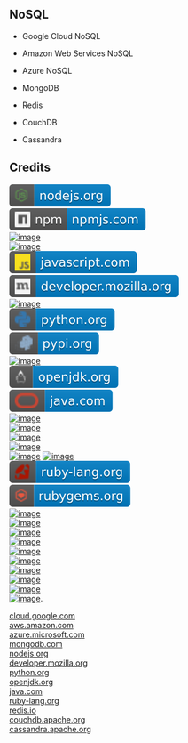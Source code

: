 NoSQL
-----

- Google Cloud NoSQL

- Amazon Web Services NoSQL

- Azure NoSQL

- MongoDB

- Redis

- CouchDB

- Cassandra

Credits
-------
[![image](
Badges/nodejs.org.svg?raw=true)](https://nodejs.org)  
[![image](
Badges/npmjs.com.svg?raw=true)](https://npmjs.com)  
[![image](
Badges/pnpm.io.svg?raw=true)](https://pnpm.io)  
[![image](
Badges/jquery.com.svg?raw=true)](https://jquery.com)  
[![image](
Badges/javascript.com.svg?raw=true)](https://javascript.com)  
[![image](
Badges/developer.mozilla.org.svg?raw=true)](https://developer.mozilla.org)  
[![image](
Badges/getbootstrap.com.svg?raw=true)](https://getbootstrap.com)  
[![image](
Badges/python.org.svg?raw=true)](https://python.org)  
[![image](
Badges/pypi.org.svg?raw=true)](https://pypi.org)  
[![image](
Badges/pgtap.org.svg?raw=true)](https://pgtap.org)  
[![image](
Badges/openjdk.org.svg?raw=true)](https://openjdk.org)  
[![image](
Badges/java.com.svg?raw=true)](https://java.com)  
[![image](
Badges/maven.apache.org.svg?raw=true)](https://maven.apache.org)  
[![image](
Badges/gradle.org.svg?raw=true)](https://gradle.org)  
[![image](
Badges/dotnet.microsoft.com.svg?raw=true)](https://dotnet.microsoft.com)  
[![image](
Badges/microsoft.com.svg?raw=true)](https://microsoft.com)  
[![image](
Badges/mono-project.com.svg?raw=true)](https://mono-project.com)
[![image](
Badges/nuget.org.svg?raw=true)](https://nuget.org)  
[![image](
Badges/ruby-lang.org.svg?raw=true)](https://ruby-lang.org)  
[![image](
Badges/rubygems.org.svg?raw=true)](https://rubygems.org)  
[![image](
Badges/php.net.svg?raw=true)](https://php.net)  
[![image](
Badges/apachefriends.org.svg?raw=true)](https://apachefriends.org)  
[![image](
Badges/perl.org.svg?raw=true)](https://perl.org)  
[![image](
Badges/strawberryperl.com.svg?raw=true)](https://strawberryperl.com)  
[![image](
Badges/activestate.com.svg?raw=true)](https://activestate.com)  
[![image](
Badges/cpan.org.svg?raw=true)](https://cpan.org)  
[![image](
Badges/metacpan.org.svg?raw=true)](https://metacpan.org)  
[![image](
Badges/lima-vm.io.svg?raw=true)](https://lima-vm.io)  
[![image](
Badges/T-SQL-static-code-analysis-rules.sonarsource.com.svg?raw=true)](https://rules.sonarsource.com/tsql)  
[![image](
Badges/PL-SQL-static-code-analysis-rules.sonarsource.com.svg?raw=true)](https://rules.sonarsource.com/plsql). 


[cloud.google.com](https://cloud.google.com/)  
[aws.amazon.com](https://aws.amazon.com/)  
[azure.microsoft.com](https://azure.microsoft.com/)  
[mongodb.com](https://mongodb.com/)  
[nodejs.org](https://nodejs.org/)  
[developer.mozilla.org](https://developer.mozilla.org/)  
[python.org](https://python.org/)  
[openjdk.org](https://openjdk.org/)  
[java.com](https://java.com/)  
[ruby-lang.org](https://ruby-lang.org/)  
[redis.io](https://redis.io/)  
[couchdb.apache.org](https://couchdb.apache.org/)  
[cassandra.apache.org](https://cassandra.apache.org/)
